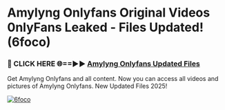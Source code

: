 # Amylyng Onlyfans Original Videos 0nlyFans Leaked - Files Updated! (6foco)

<h3>🔴 CLICK HERE 🌐==►► <a href="https://tinyurl.com/ehrbuxhb" rel="nofollow">Amylyng Onlyfans Updated Files</a></h3>

Get Amylyng Onlyfans and all content. Now you can access all videos and pictures of Amylyng Onlyfans. New Updated Files 2025!

[![6foco](https://i.imgur.com/lVYEuWS.gif)](https://tinyurl.com/ehrbuxhb)
